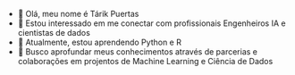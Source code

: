 - 👋 Olá, meu nome é Tárik Puertas
- 👀 Estou interessado em me conectar com profissionais Engenheiros IA e cientistas de dados
- 🌱 Atualmente, estou aprendendo Python e R
- 💞️ Busco aprofundar meus conhecimentos através de parcerias e colaborações em projentos de Machine Learning e Ciência de Dados
  

<!---
tarikpuertas/tarikpuertas is a ✨ special ✨ repository because its `README.md` (this file) appears on your GitHub profile.
You can click the Preview link to take a look at your changes.
--->

